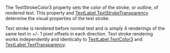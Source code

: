 The TextStrokeColor3 property sets the color of the stroke, or outline, of rendered text. This property and [TextLabel.TextStrokeTransparency](https://developer.roblox.com/en-us/api-reference/property/TextLabel/TextStrokeTransparency) determine the visual properties of the text stroke.

Text stroke is rendered before normal text and is simply 4 renderings of the same text in +/- 1 pixel offsets in each direction. Text stroke rendering works independently and identically to [TextLabel.TextColor3](https://developer.roblox.com/en-us/api-reference/property/TextLabel/TextColor3) and [TextLabel.TextTransparency](https://developer.roblox.com/en-us/api-reference/property/TextLabel/TextTransparency).